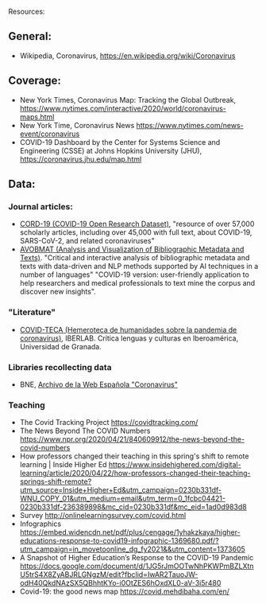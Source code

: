 Resources: 

## General: 
* Wikipedia, Coronavirus, <https://en.wikipedia.org/wiki/Coronavirus>

## Coverage: 
* New York Times, Coronavirus Map: Tracking the Global Outbreak, <https://www.nytimes.com/interactive/2020/world/coronavirus-maps.html>
* New York Time, Coronavirus News <https://www.nytimes.com/news-event/coronavirus>
* COVID-19 Dashboard by the Center for Systems Science and Engineering (CSSE) at Johns Hopkins University (JHU), <https://coronavirus.jhu.edu/map.html>

## Data: 

### Journal articles:
* [CORD-19 (COVID-19 Open Research Dataset)](https://www.kaggle.com/allen-institute-for-ai/CORD-19-research-challenge), "resource of over 57,000 scholarly articles, including over 45,000 with full text, about COVID-19, SARS-CoV-2, and related coronaviruses"
* [AVOBMAT (Analysis and Visualization of Bibliographic Metadata and Texts)](http://dighum.bibl.u-szeged.hu/avobmat-covid/home). "Critical and interactive analysis of bibliographic metadata and texts with data-driven and NLP methods supported by AI techniques in a number of languages" "COVID-19 version: user-friendly application to help researchers and medical professionals to text mine the corpus and discover new insights". 

### "Literature"
* [COVID-TECA (Hemeroteca de humanidades sobre la pandemia de coronavirus)](https://iberlab.ugr.es/hemeroteca-covid19/), IBERLAB. Crítica lenguas y culturas en Iberoamérica, Universidad de Granada. 

### Libraries recollecting data
* BNE, [Archivo de la Web Española "Coronavirus"](http://www.bne.es/es/AreaPrensa/noticias2020/0317-BNE-trabaja-recoleccion-informacion-Internet-Coronavirus.html)

### Teaching
 * The Covid Tracking Project https://covidtracking.com/ 
 * The News Beyond The COVID Numbers https://www.npr.org/2020/04/21/840609912/the-news-beyond-the-covid-numbers
 * How professors changed their teaching in this spring's shift to remote learning | Inside Higher Ed https://www.insidehighered.com/digital-learning/article/2020/04/22/how-professors-changed-their-teaching-springs-shift-remote?utm_source=Inside+Higher+Ed&utm_campaign=0230b331df-WNU_COPY_01&utm_medium=email&utm_term=0_1fcbc04421-0230b331df-236389898&mc_cid=0230b331df&mc_eid=1ad0d983d8
 * Survey http://onlinelearningsurvey.com/covid.html
 * Infographics https://embed.widencdn.net/pdf/plus/cengage/1yhakzkaya/higher-educations-response-to-covid19-infographic-1369680.pdf/?utm_campaign=in_movetoonline_dg_fy2021&&utm_content=1373605
 * A Snapshot of Higher Education’s Response to the COVID-19 Pandemic https://docs.google.com/document/d/1JG5rJmOOTwNhPKWPmBZLXtnU5trS4X8ZyABJRLGNgzM/edit?fbclid=IwAR2TauoJW-odH40QkdNAzSX5QBhhtKYo-i0OtZES6hOxdXL0-aV-3i5r480
 * Covid-19: the good news map https://covid.mehdibaha.com/en/ 
